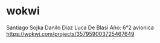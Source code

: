 # wokwi
Santiago Sojka
Danilo Diaz
Luca De Blasi
Año: 6°2 avionica
https://wokwi.com/projects/357959003725467649
